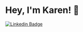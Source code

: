 # Hey, I'm Karen! 👋

[![Linkedin Badge](https://img.shields.io/badge/-karenkwok-blue?style=flat&logo=Linkedin&logoColor=white&link=https://www.linkedin.com/in/karen-kwok/)](https://www.linkedin.com/in/karen-kwok/)

<!--
**karenkwok/karenkwok** is a ✨ _special_ ✨ repository because its `README.md` (this file) appears on your GitHub profile.

Here are some ideas to get you started:

- 🔭 I’m currently working on ...
- 🌱 I’m currently learning ...
- 👯 I’m looking to collaborate on ...
- 🤔 I’m looking for help with ...
- 💬 Ask me about ...
- 📫 How to reach me: ...
- 😄 Pronouns: ...
- ⚡ Fun fact: ...
-->
